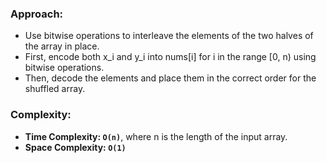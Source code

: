 ### Approach:
- Use bitwise operations to interleave the elements of the two halves of the array in place.
- First, encode both x_i and y_i into nums[i] for i in the range [0, n) using bitwise operations.
- Then, decode the elements and place them in the correct order for the shuffled array.
​
### Complexity:
- **Time Complexity: `O(n)`**, where n is the length of the input array.
- **Space Complexity: `O(1)`**